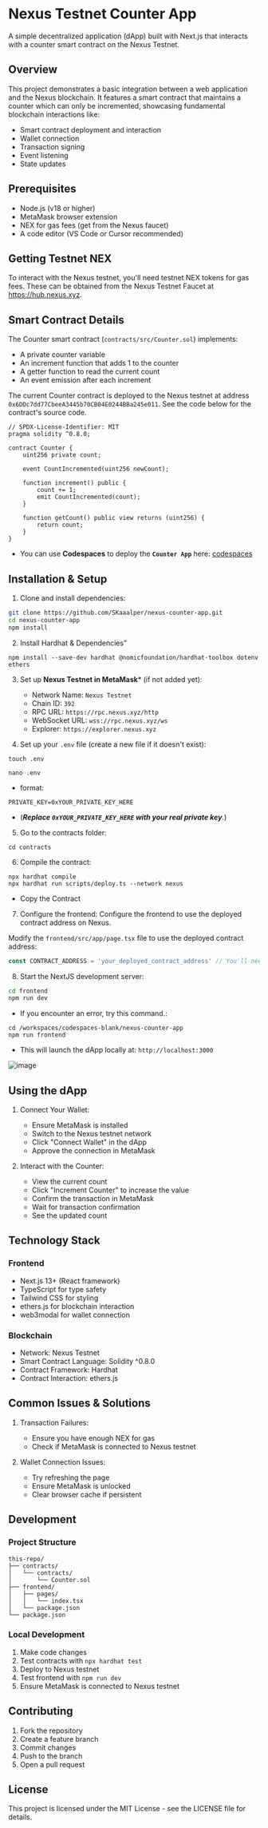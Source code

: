# Nexus Testnet Counter App

A simple decentralized application (dApp) built with Next.js that interacts with a counter smart contract on the Nexus Testnet.

## Overview

This project demonstrates a basic integration between a web application and the Nexus blockchain. It features a smart contract that maintains a counter which can only be incremented, showcasing fundamental blockchain interactions like:
- Smart contract deployment and interaction
- Wallet connection
- Transaction signing
- Event listening
- State updates

## Prerequisites

- Node.js (v18 or higher)
- MetaMask browser extension
- NEX for gas fees (get from the Nexus faucet)
- A code editor (VS Code or Cursor recommended)

## Getting Testnet NEX

To interact with the Nexus testnet, you'll need testnet NEX tokens for gas fees. These can be obtained from the Nexus Testnet Faucet at https://hub.nexus.xyz.

## Smart Contract Details

The Counter smart contract (`contracts/src/Counter.sol`) implements:
- A private counter variable
- An increment function that adds 1 to the counter
- A getter function to read the current count
- An event emission after each increment

The current Counter contract is deployed to the Nexus testnet at address `0x6DDc7dd77CbeeA3445b70CB04E0244BBa245e011`. See the code below for the contract's source code.

```solidity
// SPDX-License-Identifier: MIT
pragma solidity ^0.8.0;

contract Counter {
    uint256 private count;
    
    event CountIncremented(uint256 newCount);
    
    function increment() public {
        count += 1;
        emit CountIncremented(count);
    }
    
    function getCount() public view returns (uint256) {
        return count;
    }
}
```

- You can use **Codespaces** to deploy the **`Counter App`** here: [codespaces](https://github.com/codespaces)

## Installation & Setup

1. Clone and install dependencies:
```bash
git clone https://github.com/SKaaalper/nexus-counter-app.git
cd nexus-counter-app
npm install
```

2.  Install Hardhat & Dependencies"
```
npm install --save-dev hardhat @nomicfoundation/hardhat-toolbox dotenv ethers
```

3. Set up **Nexus Testnet in MetaMask*** (if not added yet):
   - Network Name: `Nexus Testnet`
   - Chain ID: `392`
   - RPC URL: `https://rpc.nexus.xyz/http`
   - WebSocket URL: `wss://rpc.nexus.xyz/ws`
   - Explorer: `https://explorer.nexus.xyz`

4. Set up your `.env` file (create a new file if it doesn't exist):
```
touch .env
```
```
nano .env
```
- format:
```
PRIVATE_KEY=0xYOUR_PRIVATE_KEY_HERE
```
- (***Replace `0xYOUR_PRIVATE_KEY_HERE` with your real private key***.)
  
5. Go to the contracts folder:
```
cd contracts
```

6. Compile the contract:
```
npx hardhat compile
npx hardhat run scripts/deploy.ts --network nexus
```
- Copy the Contract

7. Configure the frontend:
Configure the frontend to use the deployed contract address on Nexus.

Modify the `frontend/src/app/page.tsx` file to use the deployed contract address:

```typescript
const CONTRACT_ADDRESS = 'your_deployed_contract_address' // You'll need to update this after deploying to Nexus
```

8. Start the NextJS development server:

```bash
cd frontend
npm run dev
```
- If you encounter an error, try this command.:
```
cd /workspaces/codespaces-blank/nexus-counter-app
npm run frontend
```
- This will launch the dApp locally at: `http://localhost:3000`

![image](https://github.com/user-attachments/assets/7a1f0a22-cce7-4ed2-bb8a-ac3a89f294a8)


## Using the dApp

1. Connect Your Wallet:
   - Ensure MetaMask is installed
   - Switch to the Nexus testnet network
   - Click "Connect Wallet" in the dApp
   - Approve the connection in MetaMask

2. Interact with the Counter:
   - View the current count
   - Click "Increment Counter" to increase the value
   - Confirm the transaction in MetaMask
   - Wait for transaction confirmation
   - See the updated count

## Technology Stack

### Frontend
- Next.js 13+ (React framework)
- TypeScript for type safety
- Tailwind CSS for styling
- ethers.js for blockchain interaction
- web3modal for wallet connection

### Blockchain
- Network: Nexus Testnet
- Smart Contract Language: Solidity ^0.8.0
- Contract Framework: Hardhat
- Contract Interaction: ethers.js

## Common Issues & Solutions

1. Transaction Failures:
   - Ensure you have enough NEX for gas
   - Check if MetaMask is connected to Nexus testnet

2. Wallet Connection Issues:
   - Try refreshing the page
   - Ensure MetaMask is unlocked
   - Clear browser cache if persistent

## Development

### Project Structure
```
this-repo/
├── contracts/
│   └── contracts/
│       └── Counter.sol
├── frontend/
│   ├── pages/
│   │   └── index.tsx
│   └── package.json
└── package.json
```

### Local Development
1. Make code changes
2. Test contracts with `npx hardhat test`
3. Deploy to Nexus testnet
4. Test frontend with `npm run dev`
5. Ensure MetaMask is connected to Nexus testnet

## Contributing

1. Fork the repository
2. Create a feature branch
3. Commit changes
4. Push to the branch
5. Open a pull request

## License

This project is licensed under the MIT License - see the LICENSE file for details.
